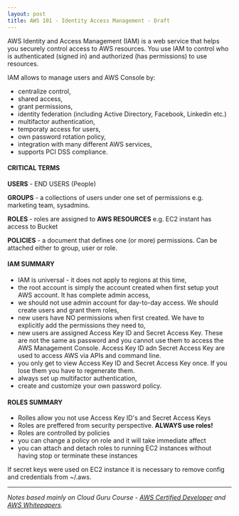 ```yaml
---
layout: post
title: AWS 101 - Identity Access Management - Draft
---
```


AWS Identity and Access Management (IAM) is a web service that helps you securely control access to AWS resources. You use IAM to control who is authenticated (signed in) and authorized (has permissions) to use resources.

IAM allows to manage users and AWS Console by:

- centralize control, 
- shared access, 
- grant permissions, 
- identity federation (including Active Directory, Facebook, Linkedin etc.)
- multifactor authentication,
- temporaty access for users,
- own password rotation policy, 
- integration with many different AWS services, 
- supports PCI DSS compliance.

#### CRITICAL TERMS

**USERS** - END USERS (People)

**GROUPS** - a collections of users under one set of permissions e.g. marketing team, sysadmins.

**ROLES** - roles are assigned to **AWS RESOURCES** e.g. EC2 instant has access to Bucket

**POLICIES** - a document that defines one (or more) permissions. Can be attached either to group, user or role.

#### IAM SUMMARY

- IAM is universal - it does not apply to regions at this time, 
- the root account is simply the account created when first setup yout AWS account. It has complete admin access, 
- we should not use admin account for day-to-day access. We should create users and grant them roles,
- new users have NO permissions when first created. We have to explicitly add the permissions they need to,
- new users are assigned Access Key ID and Secret Access Key. These are not the same as password and you cannot use them to access the AWS Management Console. Access Key ID adn Secret Access Key are used to access AWS via APIs and command line.
- you only get to view Access Key ID and Secret Access Key once. If you lose them you have to regenerate them.
- always set up multifactor authentication,
- create and customize your own password policy.

#### ROLES SUMMARY

- Rolles allow you not use Access Key ID's and Secret Access Keys
- Roles are preffered from security perspective. **ALWAYS use roles!**
- Roles are controlled by policies
- you can change a policy on role and it will take immediate affect
- you can attach and detach roles to running EC2 instances without having stop or terminate these instances

If secret keys were used on EC2 instance it is necessary to remove config and credentials from ~/.aws.

------------
*Notes based mainly on Cloud Guru Course - [AWS Certified Developer](https://acloud.guru/learn/aws-certified-developer-associate-june-2018) and [AWS Whitepapers](https://aws.amazon.com/whitepapers/
).*

